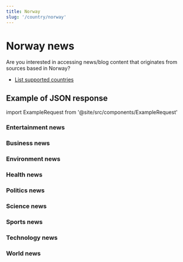 ```yaml
---
title: Norway
slug: '/country/norway'
---
```


# Norway news

Are you interested in accessing news/blog content that originates from sources based in Norway?

- [List supported countries](/get-articles/countries)

## Example of JSON response

import ExampleRequest from '@site/src/components/ExampleRequest'

### Entertainment news
<ExampleRequest url="https://api.apitube.io/v1/news/articles?limit=2&category=news/Arts_and_Entertainment&language=no"></ExampleRequest>

### Business news
<ExampleRequest url="https://api.apitube.io/v1/news/articles?limit=2&category=news/Business&language=no"></ExampleRequest>

### Environment news
<ExampleRequest url="https://api.apitube.io/v1/news/articles?limit=2&category=news/Environment&language=no"></ExampleRequest>

### Health news
<ExampleRequest url="https://api.apitube.io/v1/news/articles?limit=2&category=news/Health&language=no"></ExampleRequest>

### Politics news
<ExampleRequest url="https://api.apitube.io/v1/news/articles?limit=2&category=news/Politics&language=no"></ExampleRequest>

### Science news
<ExampleRequest url="https://api.apitube.io/v1/news/articles?limit=2&category=news/Science&language=no"></ExampleRequest>

### Sports news
<ExampleRequest url="https://api.apitube.io/v1/news/articles?limit=2&category=news/Sports&language=no"></ExampleRequest>

### Technology news
<ExampleRequest url="https://api.apitube.io/v1/news/articles?limit=2&category=news/Technology&language=no"></ExampleRequest>

### World news
<ExampleRequest url="https://api.apitube.io/v1/news/articles?limit=2&category=news/World&language=no"></ExampleRequest>
